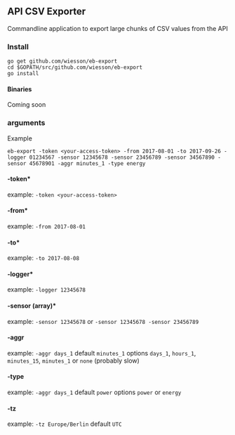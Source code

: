 ## API CSV Exporter

Commandline application to export large chunks of CSV values from the API

### Install

```
go get github.com/wiesson/eb-export
cd $GOPATH/src/github.com/wiesson/eb-export
go install
```

#### Binaries

Coming soon

### arguments

Example

```
eb-export -token <your-access-token> -from 2017-08-01 -to 2017-09-26 -logger 01234567 -sensor 12345678 -sensor 23456789 -sensor 34567890 -sensor 45678901 -aggr minutes_1 -type energy
```

#### -token\*

example: `-token <your-access-token>`

#### -from\*

example: `-from 2017-08-01`

#### -to\*

example: `-to 2017-08-08`

#### -logger\*

example: `-logger 12345678`

#### -sensor (array)\*

example: `-sensor 12345678` or `-sensor 12345678 -sensor 23456789`

#### -aggr

example: `-aggr days_1`
default `minutes_1`
options `days_1`, `hours_1`, `minutes_15`, `minutes_1` or `none` (probably slow)

#### -type

example: `-aggr days_1`
default `power`
options `power` or `energy`

#### -tz

example: `-tz Europe/Berlin`
default `UTC`
